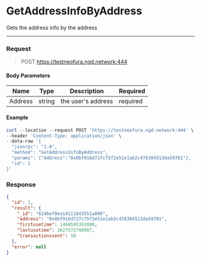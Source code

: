 # GetAddressInfoByAddress
Gets the address info by the address
<hr>

### Request

> POST https://testneofura.ngd.network:444

#### Body Parameters

|    Name    | Type | Description |  Required |
| ---------- | --- |    ------    | -------|
| Address      | string|  the user's address| required|


#### Example
``` powershell
curl --location --request POST 'https://testneofura.ngd.network:444' \
--header 'Content-Type: application/json' \
--data-raw '{
  "jsonrpc": "2.0",
  "method": "GetAddressInfoByAddress",
  "params": {"Address":"0x0bf916d727c75f2e51e1ab2c476304513da59701"},
  "id": 1
}'
```
### Response
```json
{
  "id": 1,
  "result": {
    "_id": "614bef0ea14111843551a800",
    "address": "0x0bf916d727c75f2e51e1ab2c476304513da59701",
    "firstusetime": 1468595301000,
    "lastusetime": 1627572748907,
    "transactionssent": 10
  },
  "error": null
}
```
